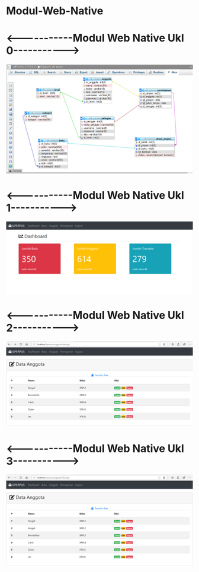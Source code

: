 # Modul-Web-Native
#
# <-----------Modul Web Native Ukl 0----------->
![Alt text](https://github.com/adellaaishwara/Modul-Web-Native/blob/master/Ukl%209.PNG)
#
# <-----------Modul Web Native Ukl 1----------->
![Alt text](https://github.com/adellaaishwara/Modul-Web-Native/blob/master/Ukl%201.PNG)
#
# <-----------Modul Web Native Ukl 2----------->
![Alt text](https://github.com/adellaaishwara/Modul-Web-Native/blob/master/Modul%20Ukl%202.PNG)
#
# <-----------Modul Web Native Ukl 3----------->
![Alt text](https://github.com/adellaaishwara/Modul-Web-Native/blob/master/anggota%20siperpus.PNG)
